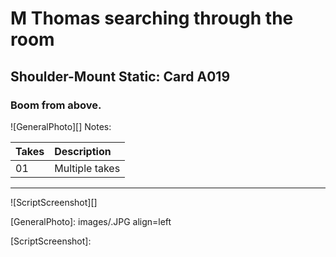 # M Thomas searching through the room

## Shoulder-Mount Static: Card A019

### Boom from above.

![GeneralPhoto][]
Notes: 

| Takes | Description |
|:---|:----|
| 01 | Multiple takes |

----

![ScriptScreenshot][]


[GeneralPhoto]:  images/.JPG align=left

[ScriptScreenshot]: 